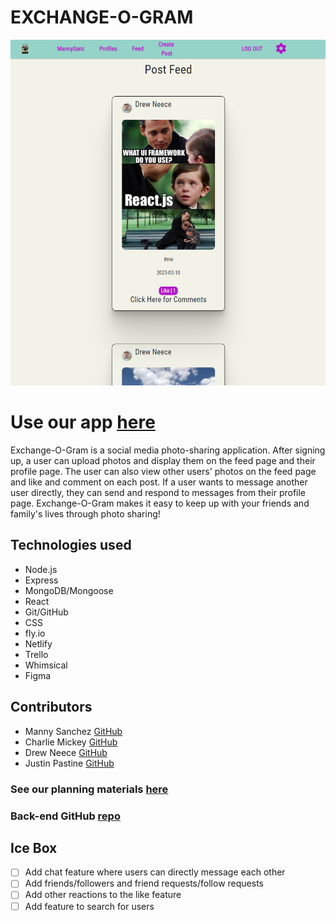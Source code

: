 # EXCHANGE-O-GRAM

![](/public/screenshot.PNG)

# Use our app [here](https://exchangeagram.netlify.app/)

Exchange-O-Gram is a social media photo-sharing application. After signing up, a user can upload photos and display them on the feed page and their profile page. The user can also view other users' photos on the feed page and like and comment on each post. If a user wants to message another user directly, they can send and respond to messages from their profile page. Exchange-O-Gram makes it easy to keep up with your friends and family's lives through photo sharing!

## Technologies used
- Node.js
- Express
- MongoDB/Mongoose
- React
- Git/GitHub
- CSS
- fly.io
- Netlify
- Trello
- Whimsical
- Figma

## Contributors
- Manny Sanchez [GitHub](https://github.com/mannysanz715)
- Charlie Mickey [GitHub](https://github.com/charlesmickey222)
- Drew Neece [GitHub](https://github.com/dneece522)
- Justin Pastine [GitHub](https://github.com/jpastine)

### See our planning materials [here](https://trello.com/b/hXPvPe0L/unit-3-project)
### Back-end GitHub [repo](https://github.com/charlesmickey222/exchangeagram-back-end)

## Ice Box
- [ ] Add chat feature where users can directly message each other
- [ ] Add friends/followers and friend requests/follow requests
- [ ] Add other reactions to the like feature
- [ ] Add feature to search for users

